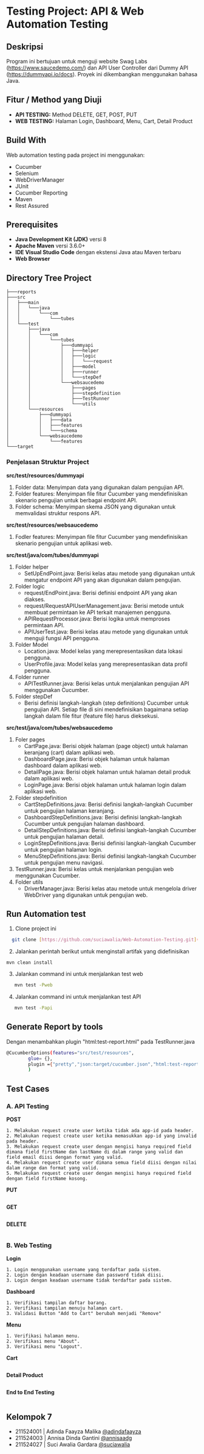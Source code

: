 # Testing Project: API & Web Automation Testing
## Deskripsi
Program ini bertujuan untuk menguji website Swag Labs (https://www.saucedemo.com/) dan API User Controller dari Dummy API (https://dummyapi.io/docs). Proyek ini dikembangkan menggunakan bahasa Java.

## Fitur / Method yang Diuji
- **API TESTING:** Method DELETE, GET, POST, PUT
- **WEB TESTING:** Halaman Login, Dashboard, Menu, Cart, Detail Product

## Build With
Web automation testing pada project ini menggunakan:
- Cucumber
- Selenium
- WebDriverManager
- JUnit
- Cucumber Reporting
- Maven
- Rest Assured

## Prerequisites

- **Java Development Kit (JDK)** versi 8
- **Apache Maven** versi 3.6.0+
- **IDE Visual Studio Code** dengan ekstensi Java atau Maven terbaru
- **Web Browser** 

## Directory Tree Project
```
├───reports
├───src
│   ├───main
│   │   └───java
│   │       └───com
│   │           └───tubes
│   └───test
│       ├───java
│       │   └───com
│       │       └───tubes
│       │           ├───dummyapi
│       │           │   ├───helper
│       │           │   ├───logic
│       │           │   │   └───request
│       │           │   ├───model
│       │           │   ├───runner
│       │           │   └───stepDef
│       │           └───websaucedemo
│       │               ├───pages
│       │               ├───stepdefinition
│       │               ├───TestRunner
│       │               └───utils
│       └───resources
│           ├───dummyapi
│           │   ├───data
│           │   ├───features
│           │   └───schema
│           └───websaucedemo
│               └───features
└───target
```
### Penjelasan Struktur Project
**src/test/resources/dummyapi**
1. Folder data: Menyimpan data yang digunakan dalam pengujian API.
2. Folder features: Menyimpan file fitur Cucumber yang mendefinisikan skenario pengujian untuk berbagai endpoint API.
3. Folder schema: Menyimpan skema JSON yang digunakan untuk memvalidasi struktur respons API.

**src/test/resources/websaucedemo**
1. Fodler features:  Menyimpan file fitur Cucumber yang mendefinisikan skenario pengujian untuk aplikasi web.

**src/test/java/com/tubes/dummyapi**
1. Folder helper
   - SetUpEndPoint.java: Berisi kelas atau metode yang digunakan untuk mengatur endpoint API yang akan digunakan dalam pengujian.
2. Folder logic
   - request/EndPoint.java: Berisi definisi endpoint API yang akan diakses.
   - request/RequestAPIUserManagement.java: Berisi metode untuk membuat permintaan ke API terkait manajemen pengguna.
   - APIRequestProcessor.java: Berisi logika untuk memproses permintaan API.
   - APIUserTest.java: Berisi kelas atau metode yang digunakan untuk menguji fungsi API pengguna.
3. Folder Model
   - Location.java: Model kelas yang merepresentasikan data lokasi pengguna.
   - UserProfile.java: Model kelas yang merepresentasikan data profil pengguna.
5. Folder runner
   - APITestRunner.java: Berisi kelas untuk menjalankan pengujian API menggunakan Cucumber.
7. Folder stepDef
   - Berisi definisi langkah-langkah (step definitions) Cucumber untuk pengujian API. Setiap file di sini mendefinisikan bagaimana setiap langkah dalam file fitur (feature file) harus dieksekusi.

**src/test/java/com/tubes/websaucedemo**
1. Foler pages
   - CartPage.java: Berisi objek halaman (page object) untuk halaman keranjang (cart) dalam aplikasi web.
   - DashboardPage.java: Berisi objek halaman untuk halaman dashboard dalam aplikasi web.
   - DetailPage.java: Berisi objek halaman untuk halaman detail produk dalam aplikasi web.
   - LoginPage.java: Berisi objek halaman untuk halaman login dalam aplikasi web.
2. Folder stepdefinition
   - CartStepDefinitions.java: Berisi definisi langkah-langkah Cucumber untuk pengujian halaman keranjang.
   - DashboardStepDefinitions.java: Berisi definisi langkah-langkah Cucumber untuk pengujian halaman dashboard.
   - DetailStepDefinitions.java: Berisi definisi langkah-langkah Cucumber untuk pengujian halaman detail.
   - LoginStepDefinitions.java: Berisi definisi langkah-langkah Cucumber untuk pengujian halaman login.
   - MenuStepDefinitions.java: Berisi definisi langkah-langkah Cucumber untuk pengujian menu navigasi.
3. TestRunner.java: Berisi kelas untuk menjalankan pengujian web menggunakan Cucumber.
4. Folder utils
   - DriverManager.java: Berisi kelas atau metode untuk mengelola driver WebDriver yang digunakan untuk pengujian web.


## Run Automation test

1. Clone project ini

```bash
  git clone [https://github.com/suciawalia/Web-Automation-Testing.git](https://github.com/annisaadg/Web-and-API-Testing-Project.git)
```

2.  Jalankan perintah berikut untuk menginstall artifak yang didefinisikan
```
mvn clean install
```

3. Jalankan command ini untuk menjalankan test web 

```bash
   mvn test -Pweb
```

4. Jalankan command ini untuk menjalankan test API 

```bash
   mvn test -Papi
```

## Generate Report by tools

Dengan menambahkan plugin "html:test-report.html" pada TestRunner.java

```bash
@CucumberOptions(features="src/test/resources",
        glue= {},
        plugin ={"pretty","json:target/cucumber.json","html:test-report.html"}
        )
```
## Test Cases
### A. API Testing
**POST**
```
1. Melakukan request create user ketika tidak ada app-id pada header.
2. Melakukan request create user ketika memasukkan app-id yang invalid pada header.
3. Melakukan request create user dengan mengisi hanya required field dimana field firstName dan lastName di dalam range yang valid dan field email diisi dengan format yang valid.
4. Melakukan request create user dimana semua field diisi dengan nilai dalam range dan format yang valid.
5. Melakukan request create user dengan mengisi hanya required field dengan field firstName kosong.
```
**PUT**
```
```
**GET**
```
```
**DELETE**
```
```

### B. Web Testing
**Login**
```
1. Login menggunakan username yang terdaftar pada sistem.
2. Login dengan keadaan username dan password tidak diisi.
3. Login dengan keadaan username tidak terdaftar pada sistem.
```
**Dashboard**
```
1. Verifikasi tampilan daftar barang.
2. Verifikasi tampilan menuju halaman cart.
3. Validasi Button "Add to Cart" berubah menjadi "Remove"
```
**Menu**
```
1. Verifikasi halaman menu.
2. Verifikasi menu "About".
3. Verifikasi menu "Logout".
```
**Cart**
```
```
**Detail Product**
```
```
**End to End Testing**
```
```

## Kelompok 7
- 211524001 | Adinda Faayza Malika [@adindafaayza](https://github.com/adindafaayza)
- 211524003 | Annisa Dinda Gantini [@annisaadg](https://github.com/annisaadg)
- 211524027 | Suci Awalia Gardara [@suciawalia](https://github.com/suciawalia)
